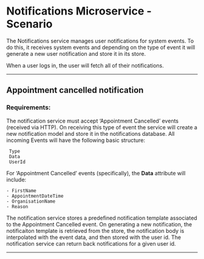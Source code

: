 # Notifications Microservice - Scenario

The Notifications service manages user notifications for system events. To do this, it receives system events and depending on the type of event it will generate a new user notification and store it in its store.

When a user logs in, the user will fetch all of their notifications.

---

## Appointment cancelled notification 

### Requirements:
The notification service must accept ‘Appointment Cancelled’ events (received via HTTP).
On receiving this type of event the service will create a new notification model and store it in the notifications database.
All incoming Events will have the following basic structure:
```
 Type
 Data
 UserId
```
For ‘Appointment Cancelled’ events (specifically), the **Data** attribute will include:
```
- FirstName 
- AppointmentDateTime
- OrganisationName 
- Reason
```

The notification service stores a predefined notification template associated to the Appointment Cancelled event. On generating a new notification, the notificaiton template is retrieved from the store, the notification body is interpolated with the event data, and then stored with the user id.
The notification service can return back notifications for a given user id.

---

